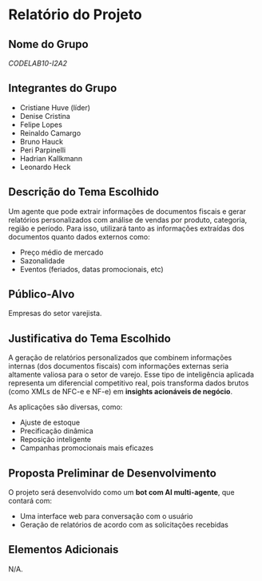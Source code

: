 # Relatório do Projeto

## Nome do Grupo

_CODELAB10-I2A2_

## Integrantes do Grupo

- Cristiane Huve (líder)
- Denise Cristina
- Felipe Lopes
- Reinaldo Camargo
- Bruno Hauck
- Peri Parpinelli
- Hadrian Kallkmann
- Leonardo Heck

## Descrição do Tema Escolhido

Um agente que pode extrair informações de documentos fiscais e gerar relatórios personalizados com análise de vendas por produto, categoria, região e período. Para isso, utilizará tanto as informações extraídas dos documentos quanto dados externos como:

- Preço médio de mercado  
- Sazonalidade  
- Eventos (feriados, datas promocionais, etc)

## Público-Alvo

Empresas do setor varejista.

## Justificativa do Tema Escolhido

A geração de relatórios personalizados que combinem informações internas (dos documentos fiscais) com informações externas seria altamente valiosa para o setor de varejo. Esse tipo de inteligência aplicada representa um diferencial competitivo real, pois transforma dados brutos (como XMLs de NFC-e e NF-e) em **insights acionáveis de negócio**.

As aplicações são diversas, como:

- Ajuste de estoque  
- Precificação dinâmica  
- Reposição inteligente  
- Campanhas promocionais mais eficazes

## Proposta Preliminar de Desenvolvimento

O projeto será desenvolvido como um **bot com AI multi-agente**, que contará com:

- Uma interface web para conversação com o usuário  
- Geração de relatórios de acordo com as solicitações recebidas

## Elementos Adicionais

N/A.